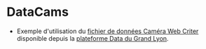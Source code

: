 # DataCams
- Exemple d'utilisation du [fichier de données Caméra Web Criter](https://data.grandlyon.com/equipements/camfra-web-criter/) disponible depuis la [plateforme Data du Grand Lyon](https://data.grandlyon.com).

